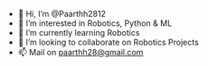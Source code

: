 - 👋 Hi, I’m @Paarthh2812
- 👀 I’m interested in Robotics, Python & ML
- 🌱 I’m currently learning Robotics
- 💞️ I’m looking to collaborate on Robotics Projects
- 📫 Mail on paarthh28@gmail.com

<!---
Paarthh2812/Paarthh2812 is a ✨ special ✨ repository because its `README.md` (this file) appears on your GitHub profile.
You can click the Preview link to take a look at your changes.
--->
